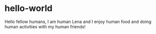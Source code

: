 # hello-world

Hello fellow humans, I am human Lena and I enjoy human food and doing human activities with my human friends!
